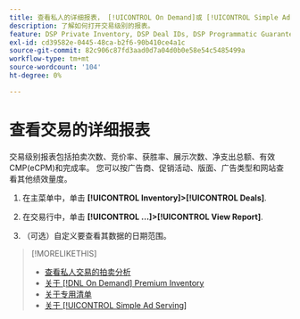 ```yaml
---
title: 查看私人的详细报表， [!UICONTROL On Demand]或 [!UICONTROL Simple Ad Serving] 交易
description: 了解如何打开交易级别的报表。
feature: DSP Private Inventory, DSP Deal IDs, DSP Programmatic Guaranteed Deals, DSP On Demand Inventory, DSP Simple Ad Serving
exl-id: cd39582e-0445-48ca-b2f6-90b410ce4a1c
source-git-commit: 82c906c87fd3aad0d7a04d0b0e58e54c5485499a
workflow-type: tm+mt
source-wordcount: '104'
ht-degree: 0%

---
```


# 查看交易的详细报表

交易级别报表包括拍卖次数、竞价率、获胜率、展示次数、净支出总额、有效CMP(eCPM)和完成率。 您可以按广告商、促销活动、版面、广告类型和网站查看其他绩效量度。

1. 在主菜单中，单击 **[!UICONTROL Inventory]>[!UICONTROL Deals]**.

1. 在交易行中，单击 **[!UICONTROL ...]>[!UICONTROL View Report]**.

1. （可选）自定义要查看其数据的日期范围。

>[!MORELIKETHIS]
>
>* [查看私人交易的拍卖分析](/help/dsp/inventory/private-deal-auction-insights.md)
>* [关于 [!DNL On Demand] Premium Inventory](on-demand-inventory-about.md)
>* [关于专用清单](private-inventory-about.md)
>* [关于 [!UICONTROL Simple Ad Serving]](simple-deal-about.md)

